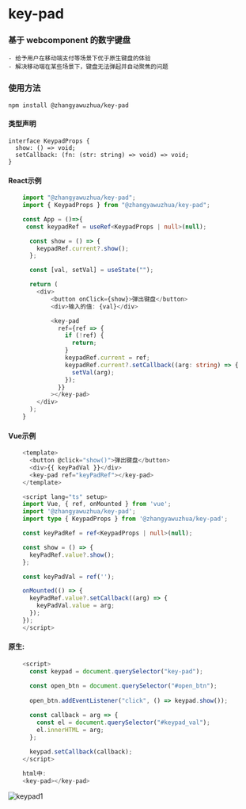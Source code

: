 # key-pad

### 基于 webcomponent 的数字键盘
    - 给予用户在移动端支付等场景下优于原生键盘的体验
    - 解决移动端在某些场景下，键盘无法弹起并自动聚焦的问题

### 使用方法
    npm install @zhangyawuzhua/key-pad
    
#### 类型声明
    interface KeypadProps {
      show: () => void;
      setCallback: (fn: (str: string) => void) => void;
    }
    
#### React示例
```typescript
    import "@zhangyawuzhua/key-pad";
    import { KeypadProps } from "@zhangyawuzhua/key-pad";

    const App = ()=>{
     const keypadRef = useRef<KeypadProps | null>(null);

      const show = () => {
        keypadRef.current?.show();
      };

      const [val, setVal] = useState("");

      return (
        <div>
            <button onClick={show}>弹出键盘</button>
            <div>输入的值: {val}</div>

            <key-pad
              ref={ref => {
                if (!ref) {
                  return;
                }
                keypadRef.current = ref;
                keypadRef.current?.setCallback((arg: string) => {
                  setVal(arg);
                });
              }}
            ></key-pad>
        </div>
      );
    }

```

#### Vue示例
```typescript
    <template>
      <button @click="show()">弹出键盘</button>
      <div>{{ keyPadVal }}</div>
      <key-pad ref="keyPadRef"></key-pad>
    </template>

    <script lang="ts" setup>
    import Vue, { ref, onMounted } from 'vue';
    import '@zhangyawuzhua/key-pad';
    import type { KeypadProps } from '@zhangyawuzhua/key-pad';

    const keyPadRef = ref<KeypadProps | null>(null);

    const show = () => {
      keyPadRef.value?.show();
    };

    const keyPadVal = ref('');

    onMounted(() => {
      keyPadRef.value?.setCallback((arg) => {
        keyPadVal.value = arg;
      });
    });
    </script>
```

#### 原生:

```javascript
    <script>
      const keypad = document.querySelector("key-pad");
  
      const open_btn = document.querySelector("#open_btn");
  
      open_btn.addEventListener("click", () => keypad.show());

      const callback = arg => {
        const el = document.querySelector("#keypad_val");
        el.innerHTML = arg;
      };
  
      keypad.setCallback(callback);
    </script>

    html中: 
    <key-pad></key-pad>


```

![keypad1](https://github.com/skzhangyawuzhua/key-pad/assets/44012317/17992315-f566-49eb-8a81-497c3336f875)
